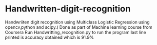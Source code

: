 # Handwritten-digit-recognition
Handwriiten digit recognition using Multiclass Logistic Regression using opencv,python and scipy.( Done as part of Machine learning course from Coursera
Run Handwritting_recognition.py to run the program
last line printed is accuracy obtained which is 91.9%
